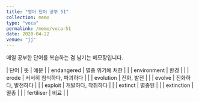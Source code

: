 ```yaml
---
title: "영어 단어 공부 51"
collection: memo
type: "voca"
permalink: /memo/voca-51
date: 2020-04-22
venue: "jj"
---
```


매일 공부한 단어를 복습하는 겸 남기는 메모장입니다.

| 단어 | 뜻 | 예문 |
| endangered | 멸종 위기에 처한 |  |
| environment | 환경 |  |
| erode | 서서히 침식하다, 파괴하다 |  |
| evolution | 진화, 발전 |  |
| evolve | 진화하다, 발전하다 |  |
| exploit | 개발하다, 착취하다 |  |
| extinct | 멸종된 |  |
| extinction | 멸종 |  |
| fertiliser | 비료 |  |



